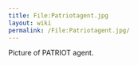 ```yaml
---
title: File:Patriotagent.jpg
layout: wiki
permalink: /File:Patriotagent.jpg/
---
```


Picture of PATRIOT agent.
